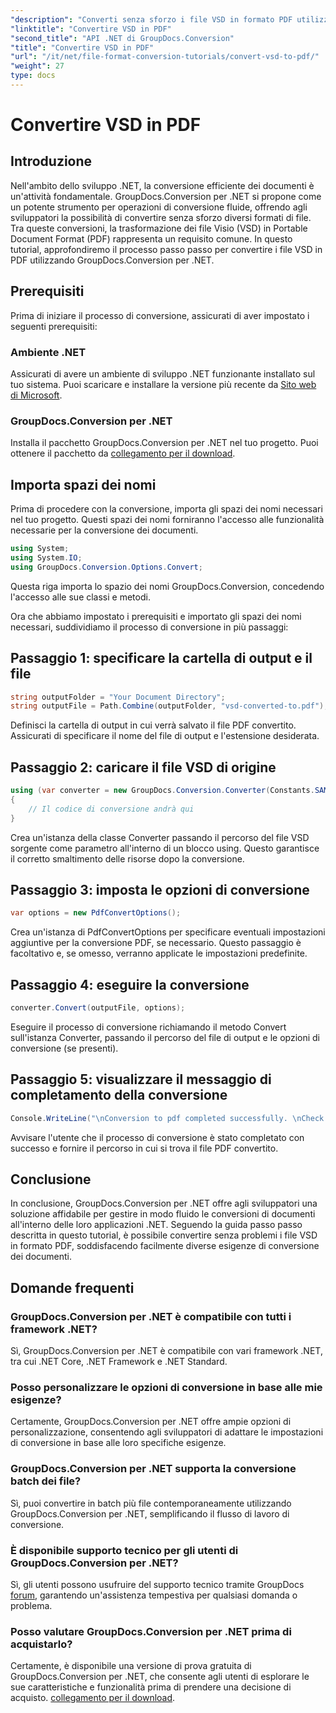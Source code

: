```yaml
---
"description": "Converti senza sforzo i file VSD in formato PDF utilizzando GroupDocs.Conversion per .NET. Segui la nostra guida passo passo per una conversione impeccabile dei documenti."
"linktitle": "Convertire VSD in PDF"
"second_title": "API .NET di GroupDocs.Conversion"
"title": "Convertire VSD in PDF"
"url": "/it/net/file-format-conversion-tutorials/convert-vsd-to-pdf/"
"weight": 27
type: docs
---
```

# Convertire VSD in PDF

## Introduzione
Nell'ambito dello sviluppo .NET, la conversione efficiente dei documenti è un'attività fondamentale. GroupDocs.Conversion per .NET si propone come un potente strumento per operazioni di conversione fluide, offrendo agli sviluppatori la possibilità di convertire senza sforzo diversi formati di file. Tra queste conversioni, la trasformazione dei file Visio (VSD) in Portable Document Format (PDF) rappresenta un requisito comune. In questo tutorial, approfondiremo il processo passo passo per convertire i file VSD in PDF utilizzando GroupDocs.Conversion per .NET.
## Prerequisiti
Prima di iniziare il processo di conversione, assicurati di aver impostato i seguenti prerequisiti:
### Ambiente .NET
Assicurati di avere un ambiente di sviluppo .NET funzionante installato sul tuo sistema. Puoi scaricare e installare la versione più recente da [Sito web di Microsoft](https://dotnet.microsoft.com/download).
### GroupDocs.Conversion per .NET
Installa il pacchetto GroupDocs.Conversion per .NET nel tuo progetto. Puoi ottenere il pacchetto da [collegamento per il download](https://releases.groupdocs.com/conversion/net/).

## Importa spazi dei nomi
Prima di procedere con la conversione, importa gli spazi dei nomi necessari nel tuo progetto. Questi spazi dei nomi forniranno l'accesso alle funzionalità necessarie per la conversione dei documenti.

```csharp
using System;
using System.IO;
using GroupDocs.Conversion.Options.Convert;
```
Questa riga importa lo spazio dei nomi GroupDocs.Conversion, concedendo l'accesso alle sue classi e metodi.

Ora che abbiamo impostato i prerequisiti e importato gli spazi dei nomi necessari, suddividiamo il processo di conversione in più passaggi:
## Passaggio 1: specificare la cartella di output e il file
```csharp
string outputFolder = "Your Document Directory";
string outputFile = Path.Combine(outputFolder, "vsd-converted-to.pdf");
```
Definisci la cartella di output in cui verrà salvato il file PDF convertito. Assicurati di specificare il nome del file di output e l'estensione desiderata.
## Passaggio 2: caricare il file VSD di origine
```csharp
using (var converter = new GroupDocs.Conversion.Converter(Constants.SAMPLE_VSD))
{
    // Il codice di conversione andrà qui
}
```
Crea un'istanza della classe Converter passando il percorso del file VSD sorgente come parametro all'interno di un blocco using. Questo garantisce il corretto smaltimento delle risorse dopo la conversione.
## Passaggio 3: imposta le opzioni di conversione
```csharp
var options = new PdfConvertOptions();
```
Crea un'istanza di PdfConvertOptions per specificare eventuali impostazioni aggiuntive per la conversione PDF, se necessario. Questo passaggio è facoltativo e, se omesso, verranno applicate le impostazioni predefinite.
## Passaggio 4: eseguire la conversione
```csharp
converter.Convert(outputFile, options);
```
Eseguire il processo di conversione richiamando il metodo Convert sull'istanza Converter, passando il percorso del file di output e le opzioni di conversione (se presenti).
## Passaggio 5: visualizzare il messaggio di completamento della conversione
```csharp
Console.WriteLine("\nConversion to pdf completed successfully. \nCheck output in {0}", outputFolder);
```
Avvisare l'utente che il processo di conversione è stato completato con successo e fornire il percorso in cui si trova il file PDF convertito.

## Conclusione
In conclusione, GroupDocs.Conversion per .NET offre agli sviluppatori una soluzione affidabile per gestire in modo fluido le conversioni di documenti all'interno delle loro applicazioni .NET. Seguendo la guida passo passo descritta in questo tutorial, è possibile convertire senza problemi i file VSD in formato PDF, soddisfacendo facilmente diverse esigenze di conversione dei documenti.
## Domande frequenti
### GroupDocs.Conversion per .NET è compatibile con tutti i framework .NET?
Sì, GroupDocs.Conversion per .NET è compatibile con vari framework .NET, tra cui .NET Core, .NET Framework e .NET Standard.
### Posso personalizzare le opzioni di conversione in base alle mie esigenze?
Certamente, GroupDocs.Conversion per .NET offre ampie opzioni di personalizzazione, consentendo agli sviluppatori di adattare le impostazioni di conversione in base alle loro specifiche esigenze.
### GroupDocs.Conversion per .NET supporta la conversione batch dei file?
Sì, puoi convertire in batch più file contemporaneamente utilizzando GroupDocs.Conversion per .NET, semplificando il flusso di lavoro di conversione.
### È disponibile supporto tecnico per gli utenti di GroupDocs.Conversion per .NET?
Sì, gli utenti possono usufruire del supporto tecnico tramite GroupDocs [forum](https://forum.groupdocs.com/c/conversion/11), garantendo un'assistenza tempestiva per qualsiasi domanda o problema.
### Posso valutare GroupDocs.Conversion per .NET prima di acquistarlo?
Certamente, è disponibile una versione di prova gratuita di GroupDocs.Conversion per .NET, che consente agli utenti di esplorare le sue caratteristiche e funzionalità prima di prendere una decisione di acquisto. [collegamento per il download](https://releases.groupdocs.com/).